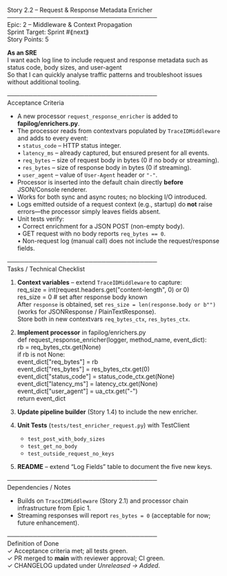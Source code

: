 Story 2.2 – Request & Response Metadata Enricher  
───────────────────────────────────  
Epic: 2 – Middleware & Context Propagation  
Sprint Target: Sprint #⟪next⟫  
Story Points: 5

**As an SRE**  
I want each log line to include request and response metadata such as status code, body sizes, and user-agent  
So that I can quickly analyse traffic patterns and troubleshoot issues without additional tooling.

───────────────────────────────────  
Acceptance Criteria

- A new processor `request_response_enricher` is added to **fapilog/enrichers.py**.
- The processor reads from contextvars populated by `TraceIDMiddleware` and adds to every event:  
  • `status_code` – HTTP status integer.  
  • `latency_ms` – already captured, but ensured present for all events.  
  • `req_bytes` – size of request body in bytes (0 if no body or streaming).  
  • `res_bytes` – size of response body in bytes (0 if streaming).  
  • `user_agent` – value of `User-Agent` header or `"-"`.
- Processor is inserted into the default chain directly **before** JSON/Console renderer.
- Works for both sync and async routes; no blocking I/O introduced.
- Logs emitted outside of a request context (e.g., startup) do **not** raise errors—the processor simply leaves fields absent.
- Unit tests verify:  
  • Correct enrichment for a JSON POST (non-empty body).  
  • GET request with no body reports `req_bytes == 0`.  
  • Non-request log (manual call) does not include the request/response fields.

───────────────────────────────────  
Tasks / Technical Checklist

1. **Context variables** – extend `TraceIDMiddleware` to capture:  
    req_size = int(request.headers.get("content-length", 0) or 0)  
    res_size = 0 # set after response body known  
   After `response` is obtained, set `res_size = len(response.body or b"")` (works for JSONResponse / PlainTextResponse).  
   Store both in new contextvars `req_bytes_ctx`, `res_bytes_ctx`.

2. **Implement processor** in fapilog/enrichers.py  
    def request_response_enricher(logger, method_name, event_dict):  
    rb = req_bytes_ctx.get(None)  
    if rb is not None:  
    event_dict["req_bytes"] = rb  
    event_dict["res_bytes"] = res_bytes_ctx.get(0)  
    event_dict["status_code"] = status_code_ctx.get(None)  
    event_dict["latency_ms"] = latency_ctx.get(None)  
    event_dict["user_agent"] = ua_ctx.get("-")  
    return event_dict

3. **Update pipeline builder** (Story 1.4) to include the new enricher.

4. **Unit Tests** (`tests/test_enricher_request.py`) with TestClient

   - `test_post_with_body_sizes`
   - `test_get_no_body`
   - `test_outside_request_no_keys`

5. **README** – extend “Log Fields” table to document the five new keys.

───────────────────────────────────  
Dependencies / Notes

- Builds on `TraceIDMiddleware` (Story 2.1) and processor chain infrastructure from Epic 1.
- Streaming responses will report `res_bytes = 0` (acceptable for now; future enhancement).

───────────────────────────────────  
Definition of Done  
✓ Acceptance criteria met; all tests green.  
✓ PR merged to **main** with reviewer approval; CI green.  
✓ CHANGELOG updated under _Unreleased → Added_.
